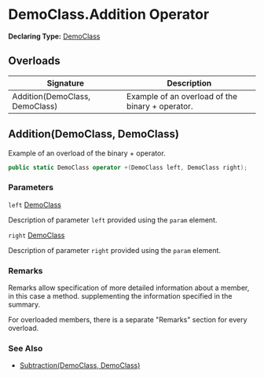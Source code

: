 # DemoClass.Addition Operator

**Declaring Type:** [DemoClass](../Type.md)

## Overloads

| Signature                      | Description                                      |
| ------------------------------ | ------------------------------------------------ |
| Addition(DemoClass, DemoClass) | Example of an overload of the binary + operator. |

## Addition(DemoClass, DemoClass)

Example of an overload of the binary + operator.

```csharp
public static DemoClass operator +(DemoClass left, DemoClass right);
```

### Parameters

`left`  [DemoClass](../Type.md)

Description of parameter `left` provided using the `param` element.

`right`  [DemoClass](../Type.md)

Description of parameter `right` provided using the `param` element.

### Remarks

Remarks allow specification of more detailed information about a member, in this case a method. supplementing the information specified in the summary.

For overloaded members, there is a separate "Remarks" section for every overload.

### See Also

- [Subtraction(DemoClass, DemoClass)](Subtraction.md)
